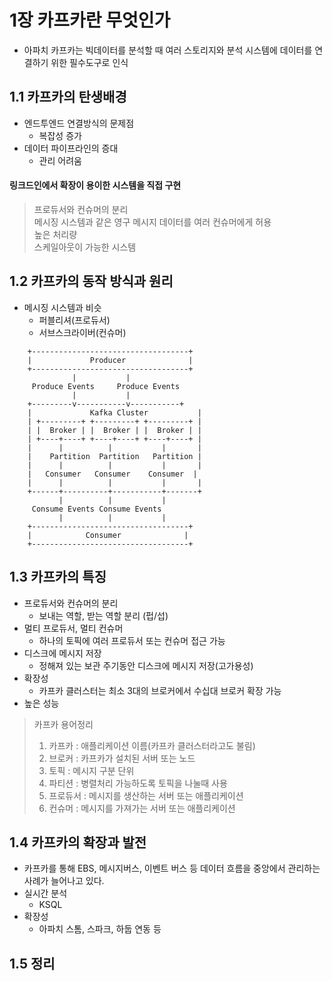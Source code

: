 # 1장 카프카란 무엇인가
- 아파치 카프카는 빅데이터를 분석할 때 여러 스토리지와 분석 시스템에 데이터를 연결하기 위한 필수도구로 인식
## 1.1 카프카의 탄생배경
- 엔드투엔드 연결방식의 문제점
  - 복잡성 증가
- 데이터 파이프라인의 증대
  - 관리 어려움

#### 링크드인에서 확장이 용이한 시스템을 직접 구현
> 프로듀서와 컨슈머의 분리  
> 메시징 시스템과 같은 영구 메시지 데이터를 여러 컨슈머에게 허용  
> 높은 처리량  
> 스케일아웃이 가능한 시스템

## 1.2 카프카의 동작 방식과 원리
- 메시징 시스템과 비슷
  - 퍼블리셔(프로듀서)
  - 서브스크라이버(컨슈머)
````
    +-----------------------------------+
    |             Producer              |
    +-----------------------------------+
              |           |
     Produce Events     Produce Events
              |           |
    +---------v-----------v-----------+
    |             Kafka Cluster           |
    | +---------+ +---------+ +---------+ |
    | |  Broker | |  Broker | |  Broker | |
    | +----+----+ +----+----+ +----+----+ |
    |      |          |           |       |
    |    Partition  Partition   Partition |
    |      |          |           |       |
    |   Consumer   Consumer    Consumer  |
    |      |          |           |       |
    +------+----------+-----------+-------+
           |          |           |
     Consume Events Consume Events
           |          |           |
    +-----------------------------------+
    |            Consumer              |
    +-----------------------------------+
````
## 1.3 카프카의 특징
- 프로듀서와 컨슈머의 분리
  - 보내는 역할, 받는 역할 분리 (펍/섭)
- 멀티 프로듀서, 멀티 컨슈머
  - 하나의 토픽에 여러 프로듀서 또는 컨슈머 접근 가능
- 디스크에 메시지 저장
  - 정해져 있는 보관 주기동안 디스크에 메시지 저장(고가용성)
- 확장성
  - 카프카 클러스터는 최소 3대의 브로커에서 수십대 브로커 확장 가능
- 높은 성능

> 카프카 용어정리  
> 1. 카프카 : 애플리케이션 이름(카프카 클러스터라고도 불림)
> 2. 브로커 : 카프카가 설치된 서버 또는 노드
> 3. 토픽 : 메시지 구분 단위
> 4. 파티션 : 병렬처리 가능하도록 토픽을 나눌때 사용
> 5. 프로듀서 : 메시지를 생산하는 서버 또는 애플리케이션
> 6. 컨슈머 : 메시지를 가져가는 서버 또는 애플리케이션

## 1.4 카프카의 확장과 발전
- 카프카를 통해 EBS, 메시지버스, 이벤트 버스 등 데이터 흐름을 중앙에서 관리하는 사례가 늘어나고 있다.
- 실시간 분석
  - KSQL
- 확장성
  - 아파치 스톰, 스파크, 하둡 연동 등

## 1.5 정리